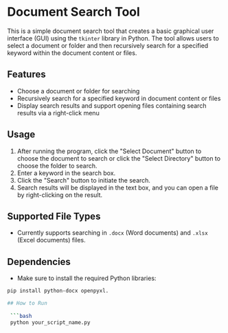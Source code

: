 # Document Search Tool

This is a simple document search tool that creates a basic graphical user interface (GUI) using the `tkinter` library in Python. The tool allows users to select a document or folder and then recursively search for a specified keyword within the document content or files.

## Features

- Choose a document or folder for searching
- Recursively search for a specified keyword in document content or files
- Display search results and support opening files containing search results via a right-click menu

## Usage

1. After running the program, click the "Select Document" button to choose the document to search or click the "Select Directory" button to choose the folder to search.
2. Enter a keyword in the search box.
3. Click the "Search" button to initiate the search.
4. Search results will be displayed in the text box, and you can open a file by right-clicking on the result.

## Supported File Types

- Currently supports searching in `.docx` (Word documents) and `.xlsx` (Excel documents) files.

## Dependencies

- Make sure to install the required Python libraries:

```bash
pip install python-docx openpyxl.

## How to Run
 
 ```bash
 python your_script_name.py


